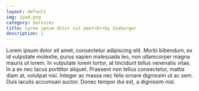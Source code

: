 ```yaml
---
layout: default
img: ipad.png
category: Services
title: Lorem ipsum dolor sit amet<br>by Sieburger
description: |
---
```

  Lorem ipsum dolor sit amet, consectetur adipiscing elit. Morbi bibendum, ex id vulputate molestie, purus sapien malesuada leo, non ullamcorper magna mauris ut lorem. In vulputate lorem tortor, at tincidunt tellus venenatis vitae. In a ex nec lacus porttitor aliquet. Praesent non tellus consectetur, mattis diam at, volutpat nisi. Integer ac massa nec felis ornare dignissim ut ac sem. Duis iaculis accumsan auctor. Donec tempor dui est, a dignissim nisl.